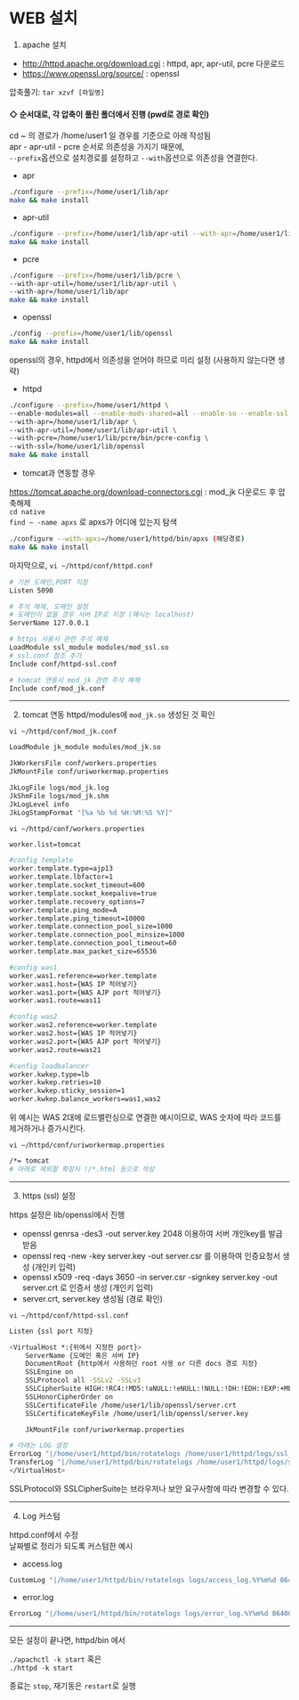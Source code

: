 # WEB 설치

1. apache 설치
- http://httpd.apache.org/download.cgi : httpd, apr, apr-util, pcre 다운로드
- https://www.openssl.org/source/ : openssl 

압축풀기: ``tar xzvf [파일명]``

#### ◇ 순서대로, 각 압축이 풀린 폴더에서 진행 (pwd로 경로 확인)
cd ~ 의 경로가 /home/user1 일 경우를 기준으로 아래 작성됨   
apr - apr-util - pcre 순서로 의존성을 가지기 때문에,   
``--prefix``옵션으로 설치경로를 설정하고 ``--with``옵션으로 의존성을 연결한다.

- apr
```bash
./configure --prefix=/home/user1/lib/apr
make && make install
```

- apr-util
```bash
./configure --prefix=/home/user1/lib/apr-util --with-apr=/home/user1/lib/apr
make && make install
```

- pcre
```bash
./configure --prefix=/home/user1/lib/pcre \
--with-apr-util=/home/user1/lib/apr-util \
--with-apr=/home/user1/lib/apr
make && make install
```

- openssl
```bash
./config --prefix=/home/user1/lib/openssl
make && make install
```
openssl의 경우, httpd에서 의존성을 얻어야 하므로 미리 설정 (사용하지 않는다면 생략)

- httpd
```bash
./configure --prefix=/home/user1/httpd \
--enable-modules=all --enable-mods-shared=all --enable-so --enable-ssl \
--with-apr=/home/user1/lib/apr \
--with-apr-util=/home/user1/lib/apr-util \
--with-pcre=/home/user1/lib/pcre/bin/pcre-config \
--with-ssl=/home/user1/lib/openssl
make && make install
```

* tomcat과 연동할 경우

https://tomcat.apache.org/download-connectors.cgi : mod_jk 다운로드 후 압축해제   
``cd native``   
``find ~ -name apxs`` 로 apxs가 어디에 있는지 탐색  
```bash
./configure --with-apxs=/home/user1/httpd/bin/apxs (해당경로)
make && make install
```

마지막으로, ``vi ~/httpd/conf/httpd.conf``
```bash
# 기본 도메인,PORT 지정
Listen 5090

# 주석 해제, 도메인 설정
# 도메인이 없을 경우 서버 IP로 지정 (예시는 localhost)
ServerName 127.0.0.1

# https 사용시 관련 주석 해제
LoadModule ssl_module modules/mod_ssl.so
# ssl.conf 참조 추가 
Include conf/httpd-ssl.conf

# tomcat 연동시 mod_jk 관련 주석 해제
Include conf/mod_jk.conf
```

---

2. tomcat 연동
httpd/modules에 ``mod_jk.so`` 생성된 것 확인

``vi ~/httpd/conf/mod_jk.conf``
```bash
LoadModule jk_module modules/mod_jk.so

JkWorkersFile conf/workers.properties
JkMountFile conf/uriworkermap.properties

JkLogFile logs/mod_jk.log
JkShmFile logs/mod_jk.shm
JkLogLevel info
JkLogStampFormat "[%a %b %d %H:%M:%S %Y]"
```

``vi ~/httpd/conf/workers.properties``
```bash
worker.list=tomcat

#config template
worker.template.type=ajp13
worker.template.lbfactor=1
worker.template.socket_timeout=600
worker.template.socket_keepalive=true
worker.template.recovery_options=7
worker.template.ping_mode=A
worker.template.ping_timeout=10000
worker.template.connection_pool_size=1000
worker.template.connection_pool_minsize=1000
worker.template.connection_pool_timeout=60
worker.template.max_packet_size=65536

#config was1
worker.was1.reference=worker.template
worker.was1.host={WAS IP 적어넣기}
worker.was1.port={WAS AJP port 적어넣기}
worker.was1.route=was11

#config was2
worker.was2.reference=worker.template
worker.was2.host={WAS IP 적어넣기}
worker.was2.port={WAS AJP port 적어넣기}
worker.was2.route=was21

#config loadbalancer
worker.kwkep.type=lb
worker.kwkep.retries=10
worker.kwkep.sticky_session=1
worker.kwkep.balance_workers=was1,was2
```
위 예시는 WAS 2대에 로드밸런싱으로 연결한 예시이므로, WAS 숫자에 따라 코드를 제거하거나 증가시킨다.

``vi ~/httpd/conf/uriworkermap.properties``
```bash
/*= tomcat
# 아래로 제외할 확장자 !/*.html 등으로 작성
```

---

3. https (ssl) 설정

https 설정은 lib/openssl에서 진행

- openssl genrsa -des3 -out server.key 2048 이용하여 서버 개인key를 발급받음
- openssl req -new -key server.key -out server.csr 를 이용하여 인증요청서 생성 (개인키 입력)   
- openssl x509 -req -days 3650 -in server.csr -signkey server.key -out server.crt 로 인증서 생성 (개인키 입력)
- server.crt, server.key 생성됨 (경로 확인)

``vi ~/httpd/conf/httpd-ssl.conf``
```bash
Listen {ssl port 지정}

<VirtualHost *:{위에서 지정한 port}>     
    ServerName {도메인 혹은 서버 IP}
    DocumentRoot {http에서 사용하던 root 사용 or 다른 docs 경로 지정}
    SSLEngine on   
    SSLProtocol all -SSLv2 -SSLv3
    SSLCipherSuite HIGH:!RC4:!MD5:!aNULL:!eNULL:!NULL:!DH:!EDH:!EXP:+MEDIUM
    SSLHonorCipherOrder on
    SSLCertificateFile /home/user1/lib/openssl/server.crt
    SSLCertificateKeyFile /home/user1/lib/openssl/server.key

    JkMountFile conf/uriworkermap.properties

# 아래는 LOG 설정
ErrorLog "|/home/user1/httpd/bin/rotatelogs /home/user1/httpd/logs/ssl_error.%Y%m%d 48600"
TransferLog "|/home/user1/httpd/bin/rotatelogs /home/user1/httpd/logs/ssl_access.%Y%m%d 48600"
</VirtualHost>
```
SSLProtocol와 SSLCipherSuite는 브라우저나 보안 요구사항에 따라 변경할 수 있다.

---

4. Log 커스텀

httpd.conf에서 수정   
날짜별로 정리가 되도록 커스텀한 예시
- access.log
```bash
CustomLog "|/home/user1/httpd/bin/rotatelogs logs/access_log.%Y%m%d 86400" combined
```
- error.log
```bash
ErrorLog "|/home/user1/httpd/bin/rotatelogs logs/error_log.%Y%m%d 86400"
```
---

모든 설정이 끝나면, httpd/bin 에서

```./apachctl -k start``` 혹은   
```./httpd -k start```

종료는 ``stop``, 재기동은 ``restart``로 실행